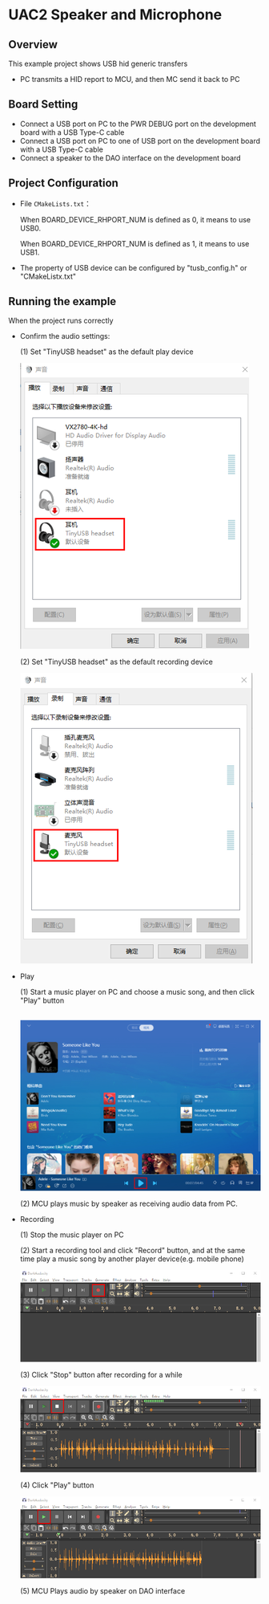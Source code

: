 # UAC2 Speaker and Microphone

## Overview

This  example project shows USB hid generic transfers

- PC transmits a HID report to MCU,  and then MC send it back to PC

## Board Setting

- Connect a USB port on PC to the PWR DEBUG port on the development board with a USB Type-C cable
- Connect a USB port on PC to one of USB port on the development board with a USB Type-C cable
- Connect a speaker to the DAO interface on the development board

## Project Configuration

- File `CMakeLists.txt`：

  When BOARD_DEVICE_RHPORT_NUM is defined as 0, it means to use USB0.

  When BOARD_DEVICE_RHPORT_NUM is defined as 1, it means to use USB1.
- The property of USB device can be configured by "tusb_config.h" or "CMakeListx.txt"

## Running the example

When the project runs correctly

- Confirm the audio settings:

  (1) Set "TinyUSB headset" as the default play device

  ![](doc/tingyusb_uac2_speaker.png)

  (2) Set "TinyUSB headset" as the default recording device

  ![](doc/tinyusb_uac2_microphone.png)

- Play

  (1) Start a music player on PC and choose a music song,  and then click "Play" button

  ​	  ![](doc/uac2_speaker_mic_play.png)

  (2) MCU plays music by speaker as receiving audio data from PC.

- Recording

  (1) Stop the music player on PC

  (2) Start a recording tool and click "Record" button, and at the same time play a music song by another player device(e.g. mobile phone)

  ![](doc/uac2_speaker_mic_record.png)

  (3) Click "Stop" button after recording for a while

  ![](doc/uac2_speaker_mic_stop.png)

  (4) Click "Play" button

  ![](doc/uac2_speaker_mic_playback.png)

  (5) MCU Plays audio by speaker on DAO interface


